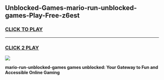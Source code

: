 
## Unblocked-Games-mario-run-unblocked-games-Play-Free-z6est
<h3>
<a href="https://premium76.site?title=mario-run-unblocked-games&ref=18A">CLICK TO PLAY</a></h3>
<hr>

<h3>
<a href="https://premium76.site?title=mario-run-unblocked-games&ref=18A">CLICK 2 PLAY</a>
  
</h3>

<a href="https://premium76.site?title=mario-run-unblocked-games&ref=18A"><img src="https://clearcache.store/games.png"></a>


**mario-run-unblocked-games games unblocked: Your Gateway to Fun and Accessible Online Gaming**
